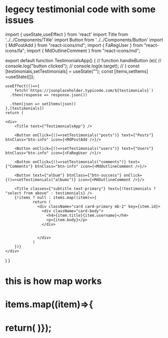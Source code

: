 # legecy testimonial code with some issues


import { useState,useEffect } from 'react'
import Title from '../../Components/Title'
import Button from '../../Components/Button'
import { MdPostAdd } from "react-icons/md";
import { FaRegUser } from "react-icons/fa";
import { MdOutlineComment } from "react-icons/md";


export default function TestimonialsApp() {
    // function handleButton (e){
    //     console.log("button clicked");
    //     console.log(e.target);
    // }
    const [testimonials,setTestimonials] = useState("");
    const [items,setItems] =useState([]);

    useEffect(()=>{
        fetch(`https://jsonplaceholder.typicode.com/${testimonials}`)
      .then(response => response.json())
      
      .then(json => setItems(json))
    },[testimonials])
    return (
    
    <div>
        <Title text={"TestimonialsApp"} />

        <Button onClick={()=>setTestimonials("posts")} text={"Posts"} btnClass="btn-info" icon={<MdPostAdd />}/> 

        <Button onClick={()=>setTestimonials("users")} text={"Users"} btnClass="btn-info" icon={<FaRegUser />}/> 

        <Button onClick={()=>setTestimonials("comments")} text={"Comments"} btnClass="btn-info" icon={<MdOutlineComment />}/> 

        <Button text={"album"} btnClass={"btn-success"} onClick={()=>setTestimonials("albums")} icon={<MdOutlineComment />}/>

        <Title classes={"subtitle text-primary"} text={!testimonials ? "select from above" : testimonials} />
        {!items ? null : items.map((item)=>{
                return (
                  <div className="card card-primary mb-2" key={item.id}>
                    <div className="card-body">
                      <h4>{item.title}{item.username}</h4>
                      <p>{item.body}</p>
                    </div>
                    

                  </div> 
                )            
        })}
    </div>
  )
}
# this is how map works 
# items.map((item)=>{
# return(  )});
